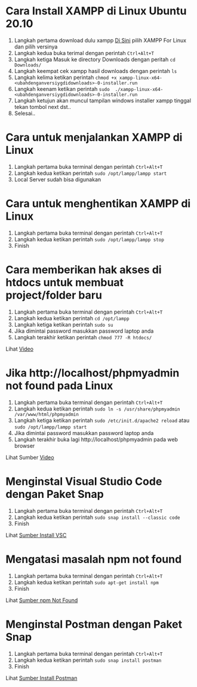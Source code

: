 # Cara Install XAMPP di Linux Ubuntu 20.10
1. Langkah pertama download dulu xampp [Di Sini](https://www.apachefriends.org/download.html) pilih XAMPP For Linux dan pilih versinya
2. Langkah kedua buka terimal dengan perintah ```Ctrl+Alt+T```
3. Langkah ketiga Masuk ke directory Downloads dengan peritah ```cd Downloads/```
4. Langkah keempat cek xampp hasil downloads dengan perintah ```ls```
5. Langkah kelima ketikan perintah ```chmod +x xampp-linux-x64-<ubahdenganversiygdidownloads>-0-installer.run```
6. Langkah keenam ketikan perintah ```sudo  ./xampp-linux-x64-<ubahdenganversiygdidownloads>-0-installer.run```
7. Langkah ketujun akan muncul tampilan windows installer xampp tinggal tekan tombol next dst..
8. Selesai..
# Cara untuk menjalankan XAMPP di Linux
1. Langkah pertama buka terminal dengan perintah ```Ctrl+Alt+T``` 
2. Langkah kedua ketikan perintah ``` sudo /opt/lampp/lampp start ```
3. Local Server sudah bisa digunakan
# Cara untuk menghentikan XAMPP di Linux
1. Langkah pertama buka terminal dengan perintah ```Ctrl+Alt+T``` 
2. Langkah kedua ketikan perintah ``` sudo /opt/lampp/lampp stop ```
3. Finish
# Cara memberikan hak akses di htdocs untuk membuat project/folder baru
1. Langkah pertama buka terminal dengan perintah ```Ctrl+Alt+T``` 
2. Langkah kedua ketikan perintah ```cd /opt/lampp``` 
3. Langkah ketiga ketikan perintah ```sudo su``` 
4. Jika dimintai password masukkan password laptop anda
5. Langkah terakhir ketikan perintah ```chmod 777 -R htdocs/``` 

Lihat [Video](https://www.youtube.com/watch?v=Y-Km-IT8GkM)

# Jika http://localhost/phpmyadmin not found pada Linux
1. Langkah pertama buka terminal dengan perintah ```Ctrl+Alt+T``` 
2. Langkah kedua ketikan perintah ```sudo ln -s /usr/share/phpmyadmin /var/www/html/phpmyadmin``` 
3. Langkah ketiga ketikan perintah ```sudo /etc/init.d/apache2 reload``` atau ```sudo /opt/lampp/lampp start```
4. Jika dimintai password masukkan password laptop anda
5. Langkah terakhir buka lagi http://localhost/phpmyadmin pada web browser

Lihat Sumber [Video](https://www.youtube.com/watch?v=AkkL2QRJjHw)

# Menginstal Visual Studio Code dengan Paket Snap 
1. Langkah pertama buka terminal dengan perintah ```Ctrl+Alt+T``` 
2. Langkah kedua ketikan perintah ```sudo snap install --classic code``` 
3. Finish

Lihat [Sumber Install VSC](https://linuxize.com/post/how-to-install-visual-studio-code-on-ubuntu-20-04/)

# Mengatasi masalah npm not found
1. Langkah pertama buka terminal dengan perintah ```Ctrl+Alt+T``` 
2. Langkah kedua ketikan perintah ```sudo apt-get install npm``` 
3. Finish

Lihat [Sumber npm Not Found](https://stackoverflow.com/questions/31472755/sudo-npm-command-not-found)

# Menginstal Postman dengan Paket Snap 
1. Langkah pertama buka terminal dengan perintah ```Ctrl+Alt+T``` 
2. Langkah kedua ketikan perintah ```sudo snap install postman``` 
3. Finish

Lihat [Sumber Install Postman](https://www.linuxid.net/25018/install-dan-konfigurasi-postman-di-ubuntu-18-04/)
